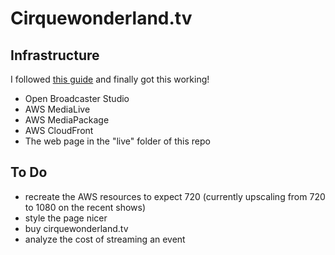 # Cirquewonderland.tv

## Infrastructure

I followed [this guide]() and finally got this working!

- Open Broadcaster Studio
- AWS MediaLive
- AWS MediaPackage
- AWS CloudFront
- The web page in the "live" folder of this repo

## To Do

- recreate the AWS resources to expect 720 (currently upscaling from 720 to 1080 on the recent shows)
- style the page nicer
- buy cirquewonderland.tv
- analyze the cost of streaming an event